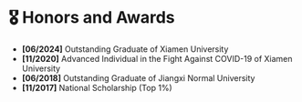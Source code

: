 # 🎖 Honors and Awards
- **[06/2024]** Outstanding Graduate of Xiamen University
- **[11/2020]** Advanced Individual in the Fight Against COVID-19 of Xiamen University
- **[06/2018]** Outstanding Graduate of Jiangxi Normal University
- **[11/2017]**  National Scholarship (Top 1%)